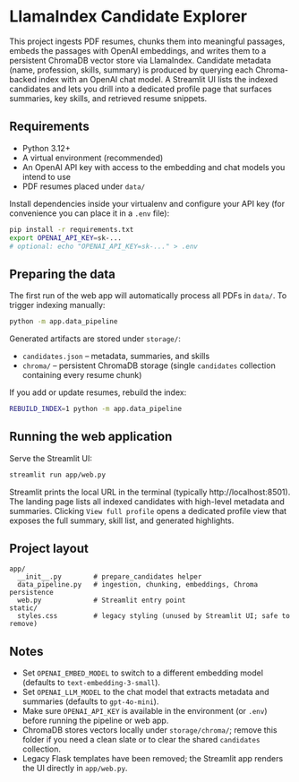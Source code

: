 # LlamaIndex Candidate Explorer

This project ingests PDF resumes, chunks them into meaningful passages, embeds the passages with OpenAI embeddings, and writes them to a persistent ChromaDB vector store via LlamaIndex. Candidate metadata (name, profession, skills, summary) is produced by querying each Chroma-backed index with an OpenAI chat model. A Streamlit UI lists the indexed candidates and lets you drill into a dedicated profile page that surfaces summaries, key skills, and retrieved resume snippets.

## Requirements

- Python 3.12+
- A virtual environment (recommended)
- An OpenAI API key with access to the embedding and chat models you intend to use
- PDF resumes placed under `data/`

Install dependencies inside your virtualenv and configure your API key (for convenience you can place it in a `.env` file):

```bash
pip install -r requirements.txt
export OPENAI_API_KEY=sk-...
# optional: echo "OPENAI_API_KEY=sk-..." > .env
```

## Preparing the data

The first run of the web app will automatically process all PDFs in `data/`. To trigger indexing manually:

```bash
python -m app.data_pipeline
```

Generated artifacts are stored under `storage/`:

- `candidates.json` – metadata, summaries, and skills
- `chroma/` – persistent ChromaDB storage (single `candidates` collection containing every resume chunk)

If you add or update resumes, rebuild the index:

```bash
REBUILD_INDEX=1 python -m app.data_pipeline
```

## Running the web application

Serve the Streamlit UI:

```bash
streamlit run app/web.py
```

Streamlit prints the local URL in the terminal (typically http://localhost:8501). The landing page lists all indexed candidates with high-level metadata and summaries. Clicking `View full profile` opens a dedicated profile view that exposes the full summary, skill list, and generated highlights.

## Project layout

```
app/
  __init__.py        # prepare_candidates helper
  data_pipeline.py   # ingestion, chunking, embeddings, Chroma persistence
  web.py             # Streamlit entry point
static/
  styles.css         # legacy styling (unused by Streamlit UI; safe to remove)
```

## Notes

- Set `OPENAI_EMBED_MODEL` to switch to a different embedding model (defaults to `text-embedding-3-small`).
- Set `OPENAI_LLM_MODEL` to the chat model that extracts metadata and summaries (defaults to `gpt-4o-mini`).
- Make sure `OPENAI_API_KEY` is available in the environment (or `.env`) before running the pipeline or web app.
- ChromaDB stores vectors locally under `storage/chroma/`; remove this folder if you need a clean slate or to clear the shared `candidates` collection.
- Legacy Flask templates have been removed; the Streamlit app renders the UI directly in `app/web.py`.
